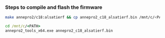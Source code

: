 ### Steps to compile and flash the firmware

```bash
make annepro2/c18:alsatierf && cp annepro2_c18_alsatierf.bin /mnt/c/<PATH>
```

```cmd
cd /mnt/c/<PATH>
annepro2_tools_x64.exe annepro2_c18_alsatierf.bin
```